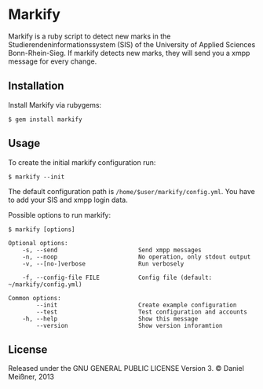 # Markify

Markify is a ruby script to detect new marks in the
Studierendeninformationssystem (SIS) of the University of Applied Sciences
Bonn-Rhein-Sieg. If markify detects new marks, they will send you a xmpp
message for every change.

## Installation

Install Markify via rubygems:

    $ gem install markify

## Usage

To create the initial markify configuration run:

    $ markify --init

The default configuration path is ``/home/$user/markify/config.yml``. You have to add your SIS and xmpp login data.

Possible options to run markify:

    $ markify [options]

    Optional options:
        -s, --send                       Send xmpp messages
        -n, --noop                       No operation, only stdout output
        -v, --[no-]verbose               Run verbosely

        -f, --config-file FILE           Config file (default: ~/markify/config.yml)

    Common options:
            --init                       Create example configuration
            --test                       Test configuration and accounts
        -h, --help                       Show this message
            --version                    Show version inforamtion

## License

Released under the GNU GENERAL PUBLIC LICENSE Version 3. © Daniel Meißner, 2013